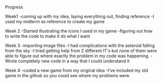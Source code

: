 Progress

Week1
-coming up with my idea, laying everything out, finding reference
-I used my midterm as reference to create my game

Week 2
-Started illustrating the icons I used in my game
-figuring out how to write the code to make it do what I want

Week 3
-importing image files
-I had complications with the asteroid falling from the sky
-I tried getting help from 2 different IT's but none of them were able to figure out where exactly the problem in my code was happening.
-Wrote completely new code in a way that I could understand it

Week 4
-coded a new game from my original idea
-I've included my old game in the github so you could see where my problems were.
